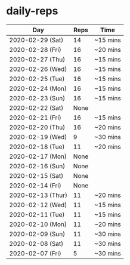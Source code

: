# daily-reps

| Day | Reps | Time |
|-|-|-|
| 2020-02-29 (Sat) | 14 | ~15 mins |
| 2020-02-28 (Fri) | 16 | ~20 mins |
| 2020-02-27 (Thu) | 16 | ~15 mins |
| 2020-02-26 (Wed) | 16 | ~15 mins |
| 2020-02-25 (Tue) | 16 | ~15 mins |
| 2020-02-24 (Mon) | 16 | ~15 mins |
| 2020-02-23 (Sun) | 16 | ~15 mins |
| 2020-02-22 (Sat) | None |  |
| 2020-02-21 (Fri) | 16 | ~15 mins |
| 2020-02-20 (Thu) | 16 | ~20 mins |
| 2020-02-19 (Wed) | 9 | ~30 mins |
| 2020-02-18 (Tue) | 11 | ~20 mins |
| 2020-02-17 (Mon) | None | |
| 2020-02-16 (Sun) | None | |
| 2020-02-15 (Sat) | None | |
| 2020-02-14 (Fri) | None | |
| 2020-02-13 (Thur) | 11 | ~20 mins |
| 2020-02-12 (Wed) | 11 | ~15 mins |
| 2020-02-11 (Tue) | 11 | ~15 mins |
| 2020-02-10 (Mon) | 11 | ~20 mins |
| 2020-02-09 (Sun) | 11 | ~30 mins |
| 2020-02-08 (Sat) | 11 | ~30 mins |
| 2020-02-07 (Fri) | 5 | ~30 mins |
